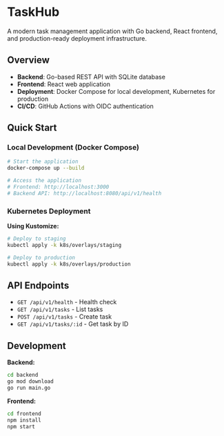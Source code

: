 # TaskHub

A modern task management application with Go backend, React frontend, and production-ready deployment infrastructure.

## Overview

- **Backend**: Go-based REST API with SQLite database
- **Frontend**: React web application
- **Deployment**: Docker Compose for local development, Kubernetes for production
- **CI/CD**: GitHub Actions with OIDC authentication

## Quick Start

### Local Development (Docker Compose)

```bash
# Start the application
docker-compose up --build

# Access the application
# Frontend: http://localhost:3000
# Backend API: http://localhost:8080/api/v1/health
```

### Kubernetes Deployment

**Using Kustomize:**
```bash
# Deploy to staging
kubectl apply -k k8s/overlays/staging

# Deploy to production  
kubectl apply -k k8s/overlays/production
```

## API Endpoints

- `GET /api/v1/health` - Health check
- `GET /api/v1/tasks` - List tasks
- `POST /api/v1/tasks` - Create task
- `GET /api/v1/tasks/:id` - Get task by ID

## Development

**Backend:**
```bash
cd backend
go mod download
go run main.go
```

**Frontend:**
```bash
cd frontend
npm install
npm start
```
